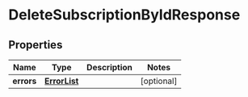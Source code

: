 # DeleteSubscriptionByIdResponse

## Properties
Name | Type | Description | Notes
------------ | ------------- | ------------- | -------------
**errors** | [**ErrorList**](ErrorList.md) |  |  [optional]
